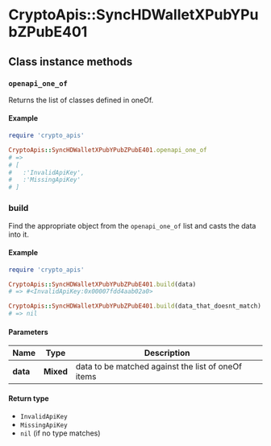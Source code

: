 # CryptoApis::SyncHDWalletXPubYPubZPubE401

## Class instance methods

### `openapi_one_of`

Returns the list of classes defined in oneOf.

#### Example

```ruby
require 'crypto_apis'

CryptoApis::SyncHDWalletXPubYPubZPubE401.openapi_one_of
# =>
# [
#   :'InvalidApiKey',
#   :'MissingApiKey'
# ]
```

### build

Find the appropriate object from the `openapi_one_of` list and casts the data into it.

#### Example

```ruby
require 'crypto_apis'

CryptoApis::SyncHDWalletXPubYPubZPubE401.build(data)
# => #<InvalidApiKey:0x00007fdd4aab02a0>

CryptoApis::SyncHDWalletXPubYPubZPubE401.build(data_that_doesnt_match)
# => nil
```

#### Parameters

| Name | Type | Description |
| ---- | ---- | ----------- |
| **data** | **Mixed** | data to be matched against the list of oneOf items |

#### Return type

- `InvalidApiKey`
- `MissingApiKey`
- `nil` (if no type matches)

